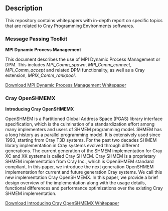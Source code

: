 ## Description
This repository contains whitepapers with in-depth report on specific topics
that are related to Cray Programming Environments softwares.

### Message Passing Toolkit

**MPI Dynamic Process Management**

This document describes the use of MPI Dynamic Process Management or DPM. This
includes _MPI\_Comm\_spawn_, _MPI\_Comm\_connect_, _MPI\_Comm\_accept_ and
related DPM functionality, as well as a Cray extension, _MPIX\_Comm\_rankpool_.

[Download MPI Dynamic Process Management Whitepaper](https://github.com/PE-Cray/whitepapers/raw/master/mpt/mpi-spawn.doc)

### Cray OpenSHMEMX

**Introducing Cray OpenSHMEMX**

OpenSHMEM is a Partitioned Global Address Space (PGAS) library interface
specification, which is the culmination of a standardization effort among many
implementers and users of SHMEM programming model. SHMEM has a long history as
a parallel programming model. It is extensively used since 1993, starting from
Cray T3D systems. For the past two decades SHMEM library implementation in Cray
systems evolved through different generations. The current generation of the
SHMEM implementation for Cray XC and XK systems is called Cray SHMEM. Cray SHMEM
is a proprietary SHMEM implementation from Cray Inc., which is OpenSHMEM
standard compliant. In this paper, we introduce the next generation OpenSHMEM
implementation for current and future generation Cray systems. We call this new
implementation Cray OpenSHMEMX. In this paper, we provide a brief design
overview of the implementation along with the usage details, functional
differences and performance optimizations over the existing Cray SHMEM
implementation.

[Download Introducing Cray OpenSHMEMX Whitepaper](https://github.com/PE-Cray/whitepapers/raw/master/cray-openshmemx/introducing-cray-openshmemx.doc)

